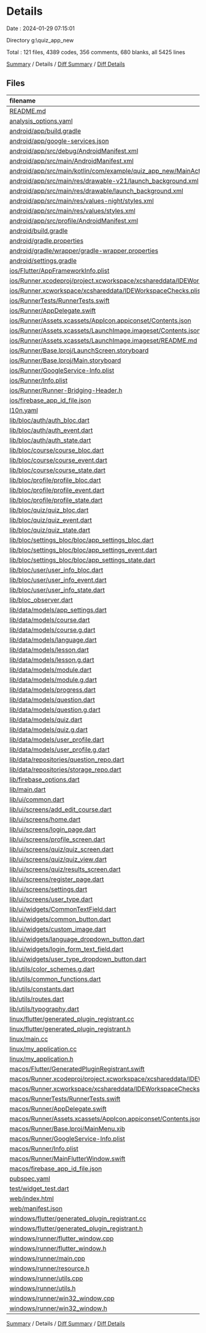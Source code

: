 # Details

Date : 2024-01-29 07:15:01

Directory g:\\quiz_app_new

Total : 121 files,  4389 codes, 356 comments, 680 blanks, all 5425 lines

[Summary](results.md) / Details / [Diff Summary](diff.md) / [Diff Details](diff-details.md)

## Files
| filename | language | code | comment | blank | total |
| :--- | :--- | ---: | ---: | ---: | ---: |
| [README.md](/README.md) | Markdown | 10 | 0 | 7 | 17 |
| [analysis_options.yaml](/analysis_options.yaml) | YAML | 3 | 22 | 4 | 29 |
| [android/app/build.gradle](/android/app/build.gradle) | Gradle | 52 | 5 | 12 | 69 |
| [android/app/google-services.json](/android/app/google-services.json) | JSON | 86 | 0 | 0 | 86 |
| [android/app/src/debug/AndroidManifest.xml](/android/app/src/debug/AndroidManifest.xml) | XML | 3 | 4 | 1 | 8 |
| [android/app/src/main/AndroidManifest.xml](/android/app/src/main/AndroidManifest.xml) | XML | 27 | 6 | 1 | 34 |
| [android/app/src/main/kotlin/com/example/quiz_app_new/MainActivity.kt](/android/app/src/main/kotlin/com/example/quiz_app_new/MainActivity.kt) | Kotlin | 4 | 0 | 3 | 7 |
| [android/app/src/main/res/drawable-v21/launch_background.xml](/android/app/src/main/res/drawable-v21/launch_background.xml) | XML | 4 | 7 | 2 | 13 |
| [android/app/src/main/res/drawable/launch_background.xml](/android/app/src/main/res/drawable/launch_background.xml) | XML | 4 | 7 | 2 | 13 |
| [android/app/src/main/res/values-night/styles.xml](/android/app/src/main/res/values-night/styles.xml) | XML | 9 | 9 | 1 | 19 |
| [android/app/src/main/res/values/styles.xml](/android/app/src/main/res/values/styles.xml) | XML | 9 | 9 | 1 | 19 |
| [android/app/src/profile/AndroidManifest.xml](/android/app/src/profile/AndroidManifest.xml) | XML | 3 | 4 | 1 | 8 |
| [android/build.gradle](/android/build.gradle) | Gradle | 26 | 0 | 5 | 31 |
| [android/gradle.properties](/android/gradle.properties) | Properties | 3 | 0 | 1 | 4 |
| [android/gradle/wrapper/gradle-wrapper.properties](/android/gradle/wrapper/gradle-wrapper.properties) | Properties | 5 | 0 | 1 | 6 |
| [android/settings.gradle](/android/settings.gradle) | Gradle | 24 | 0 | 6 | 30 |
| [ios/Flutter/AppFrameworkInfo.plist](/ios/Flutter/AppFrameworkInfo.plist) | XML | 26 | 0 | 1 | 27 |
| [ios/Runner.xcodeproj/project.xcworkspace/xcshareddata/IDEWorkspaceChecks.plist](/ios/Runner.xcodeproj/project.xcworkspace/xcshareddata/IDEWorkspaceChecks.plist) | XML | 8 | 0 | 1 | 9 |
| [ios/Runner.xcworkspace/xcshareddata/IDEWorkspaceChecks.plist](/ios/Runner.xcworkspace/xcshareddata/IDEWorkspaceChecks.plist) | XML | 8 | 0 | 1 | 9 |
| [ios/RunnerTests/RunnerTests.swift](/ios/RunnerTests/RunnerTests.swift) | Swift | 7 | 2 | 4 | 13 |
| [ios/Runner/AppDelegate.swift](/ios/Runner/AppDelegate.swift) | Swift | 12 | 0 | 2 | 14 |
| [ios/Runner/Assets.xcassets/AppIcon.appiconset/Contents.json](/ios/Runner/Assets.xcassets/AppIcon.appiconset/Contents.json) | JSON | 122 | 0 | 1 | 123 |
| [ios/Runner/Assets.xcassets/LaunchImage.imageset/Contents.json](/ios/Runner/Assets.xcassets/LaunchImage.imageset/Contents.json) | JSON | 23 | 0 | 1 | 24 |
| [ios/Runner/Assets.xcassets/LaunchImage.imageset/README.md](/ios/Runner/Assets.xcassets/LaunchImage.imageset/README.md) | Markdown | 3 | 0 | 2 | 5 |
| [ios/Runner/Base.lproj/LaunchScreen.storyboard](/ios/Runner/Base.lproj/LaunchScreen.storyboard) | XML | 36 | 1 | 1 | 38 |
| [ios/Runner/Base.lproj/Main.storyboard](/ios/Runner/Base.lproj/Main.storyboard) | XML | 25 | 1 | 1 | 27 |
| [ios/Runner/GoogleService-Info.plist](/ios/Runner/GoogleService-Info.plist) | XML | 30 | 0 | 0 | 30 |
| [ios/Runner/Info.plist](/ios/Runner/Info.plist) | XML | 49 | 0 | 1 | 50 |
| [ios/Runner/Runner-Bridging-Header.h](/ios/Runner/Runner-Bridging-Header.h) | C++ | 1 | 0 | 1 | 2 |
| [ios/firebase_app_id_file.json](/ios/firebase_app_id_file.json) | JSON | 7 | 0 | 0 | 7 |
| [l10n.yaml](/l10n.yaml) | YAML | 3 | 0 | 0 | 3 |
| [lib/bloc/auth/auth_bloc.dart](/lib/bloc/auth/auth_bloc.dart) | Dart | 175 | 6 | 16 | 197 |
| [lib/bloc/auth/auth_event.dart](/lib/bloc/auth/auth_event.dart) | Dart | 12 | 0 | 8 | 20 |
| [lib/bloc/auth/auth_state.dart](/lib/bloc/auth/auth_state.dart) | Dart | 21 | 0 | 14 | 35 |
| [lib/bloc/course/course_bloc.dart](/lib/bloc/courses/courses_bloc.dart) | Dart | 46 | 1 | 13 | 60 |
| [lib/bloc/course/course_event.dart](/lib/bloc/courses/courses_event.dart) | Dart | 6 | 0 | 4 | 10 |
| [lib/bloc/course/course_state.dart](/lib/bloc/courses/courses_state.dart) | Dart | 10 | 0 | 9 | 19 |
| [lib/bloc/profile/profile_bloc.dart](/lib/bloc/profile/profile_bloc.dart) | Dart | 54 | 0 | 10 | 64 |
| [lib/bloc/profile/profile_event.dart](/lib/bloc/profile/profile_event.dart) | Dart | 9 | 0 | 3 | 12 |
| [lib/bloc/profile/profile_state.dart](/lib/bloc/profile/profile_state.dart) | Dart | 26 | 0 | 9 | 35 |
| [lib/bloc/quiz/quiz_bloc.dart](/lib/bloc/quiz/quiz_bloc.dart) | Dart | 65 | 3 | 15 | 83 |
| [lib/bloc/quiz/quiz_event.dart](/lib/bloc/quiz/quiz_event.dart) | Dart | 12 | 0 | 7 | 19 |
| [lib/bloc/quiz/quiz_state.dart](/lib/bloc/quiz/quiz_state.dart) | Dart | 21 | 0 | 9 | 30 |
| [lib/bloc/settings_bloc/bloc/app_settings_bloc.dart](/lib/bloc/settings_bloc/bloc/app_settings_bloc.dart) | Dart | 55 | 0 | 17 | 72 |
| [lib/bloc/settings_bloc/bloc/app_settings_event.dart](/lib/bloc/settings_bloc/bloc/app_settings_event.dart) | Dart | 9 | 0 | 6 | 15 |
| [lib/bloc/settings_bloc/bloc/app_settings_state.dart](/lib/bloc/settings_bloc/bloc/app_settings_state.dart) | Dart | 24 | 0 | 7 | 31 |
| [lib/bloc/user/user_info_bloc.dart](/lib/bloc/user/user_info_bloc.dart) | Dart | 51 | 1 | 9 | 61 |
| [lib/bloc/user/user_info_event.dart](/lib/bloc/user/user_info_event.dart) | Dart | 4 | 0 | 3 | 7 |
| [lib/bloc/user/user_info_state.dart](/lib/bloc/user/user_info_state.dart) | Dart | 11 | 0 | 9 | 20 |
| [lib/bloc_observer.dart](/lib/bloc_observer.dart) | Dart | 24 | 0 | 4 | 28 |
| [lib/data/models/app_settings.dart](/lib/data/models/app_settings.dart) | Dart | 27 | 0 | 6 | 33 |
| [lib/data/models/course.dart](/lib/data/models/course.dart) | Dart | 38 | 0 | 10 | 48 |
| [lib/data/models/course.g.dart](/lib/data/models/course.g.dart) | Dart | 23 | 4 | 5 | 32 |
| [lib/data/models/language.dart](/lib/data/models/language.dart) | Dart | 33 | 0 | 10 | 43 |
| [lib/data/models/lesson.dart](/lib/data/models/lesson.dart) | Dart | 32 | 0 | 8 | 40 |
| [lib/data/models/lesson.g.dart](/lib/data/models/lesson.g.dart) | Dart | 15 | 4 | 5 | 24 |
| [lib/data/models/module.dart](/lib/data/models/module.dart) | Dart | 33 | 1 | 6 | 40 |
| [lib/data/models/module.g.dart](/lib/data/models/module.g.dart) | Dart | 16 | 4 | 5 | 25 |
| [lib/data/models/progress.dart](/lib/data/models/progress.dart) | Dart | 5 | 2 | 2 | 9 |
| [lib/data/models/question.dart](/lib/data/models/question.dart) | Dart | 45 | 0 | 9 | 54 |
| [lib/data/models/question.g.dart](/lib/data/models/question.g.dart) | Dart | 34 | 4 | 7 | 45 |
| [lib/data/models/quiz.dart](/lib/data/models/quiz.dart) | Dart | 52 | 0 | 10 | 62 |
| [lib/data/models/quiz.g.dart](/lib/data/models/quiz.g.dart) | Dart | 29 | 4 | 5 | 38 |
| [lib/data/models/user_profile.dart](/lib/data/models/user_profile.dart) | Dart | 91 | 0 | 13 | 104 |
| [lib/data/models/user_profile.g.dart](/lib/data/models/user_profile.g.dart) | Dart | 28 | 4 | 7 | 39 |
| [lib/data/repositories/question_repo.dart](/lib/data/repositories/question_repo.dart) | Dart | 22 | 0 | 4 | 26 |
| [lib/data/repositories/storage_repo.dart](/lib/data/repositories/storage_repo.dart) | Dart | 21 | 0 | 3 | 24 |
| [lib/firebase_options.dart](/lib/firebase_options.dart) | Dart | 64 | 12 | 6 | 82 |
| [lib/main.dart](/lib/main.dart) | Dart | 68 | 0 | 5 | 73 |
| [lib/ui/common.dart](/lib/ui/common.dart) | Dart | 3 | 0 | 2 | 5 |
| [lib/ui/screens/add_edit_course.dart](/lib/ui/screens/add_edit_course.dart) | Dart | 65 | 2 | 4 | 71 |
| [lib/ui/screens/home.dart](/lib/ui/screens/home.dart) | Dart | 87 | 2 | 3 | 92 |
| [lib/ui/screens/login_page.dart](/lib/ui/screens/login_page.dart) | Dart | 117 | 2 | 3 | 122 |
| [lib/ui/screens/profile_screen.dart](/lib/ui/screens/profile_screen.dart) | Dart | 78 | 1 | 4 | 83 |
| [lib/ui/screens/quiz/quiz_screen.dart](/lib/ui/screens/quiz/quiz_screen.dart) | Dart | 0 | 0 | 1 | 1 |
| [lib/ui/screens/quiz/quiz_view.dart](/lib/ui/screens/quiz/quiz_view.dart) | Dart | 39 | 1 | 3 | 43 |
| [lib/ui/screens/quiz/results_screen.dart](/lib/ui/screens/quiz/results_screen.dart) | Dart | 0 | 0 | 1 | 1 |
| [lib/ui/screens/register_page.dart](/lib/ui/screens/register_page.dart) | Dart | 174 | 8 | 4 | 186 |
| [lib/ui/screens/settings.dart](/lib/ui/screens/settings.dart) | Dart | 30 | 0 | 4 | 34 |
| [lib/ui/screens/user_type.dart](/lib/ui/screens/user_type.dart) | Dart | 62 | 1 | 4 | 67 |
| [lib/ui/widgets/CommonTextField.dart](/lib/ui/widgets/CommonTextField.dart) | Dart | 40 | 0 | 4 | 44 |
| [lib/ui/widgets/common_button.dart](/lib/ui/widgets/common_button.dart) | Dart | 21 | 0 | 4 | 25 |
| [lib/ui/widgets/custom_image.dart](/lib/ui/widgets/custom_image.dart) | Dart | 40 | 0 | 4 | 44 |
| [lib/ui/widgets/language_dropdown_button.dart](/lib/ui/widgets/language_dropdown_button.dart) | Dart | 48 | 0 | 5 | 53 |
| [lib/ui/widgets/login_form_text_field.dart](/lib/ui/widgets/login_form_text_field.dart) | Dart | 60 | 1 | 4 | 65 |
| [lib/ui/widgets/user_type_dropdown_button.dart](/lib/ui/widgets/user_type_dropdown_button.dart) | Dart | 46 | 0 | 5 | 51 |
| [lib/utils/color_schemes.g.dart](/lib/utils/color_schemes.g.dart) | Dart | 67 | 0 | 3 | 70 |
| [lib/utils/common_functions.dart](/lib/utils/common_functions.dart) | Dart | 83 | 5 | 18 | 106 |
| [lib/utils/constants.dart](/lib/utils/constants.dart) | Dart | 3 | 0 | 2 | 5 |
| [lib/utils/routes.dart](/lib/utils/routes.dart) | Dart | 83 | 1 | 6 | 90 |
| [lib/utils/typography.dart](/lib/utils/typography.dart) | Dart | 83 | 0 | 1 | 84 |
| [linux/flutter/generated_plugin_registrant.cc](/linux/flutter/generated_plugin_registrant.cc) | C++ | 3 | 4 | 5 | 12 |
| [linux/flutter/generated_plugin_registrant.h](/linux/flutter/generated_plugin_registrant.h) | C++ | 5 | 5 | 6 | 16 |
| [linux/main.cc](/linux/main.cc) | C++ | 5 | 0 | 2 | 7 |
| [linux/my_application.cc](/linux/my_application.cc) | C++ | 74 | 11 | 20 | 105 |
| [linux/my_application.h](/linux/my_application.h) | C++ | 7 | 7 | 5 | 19 |
| [macos/Flutter/GeneratedPluginRegistrant.swift](/macos/Flutter/GeneratedPluginRegistrant.swift) | Swift | 20 | 3 | 4 | 27 |
| [macos/Runner.xcodeproj/project.xcworkspace/xcshareddata/IDEWorkspaceChecks.plist](/macos/Runner.xcodeproj/project.xcworkspace/xcshareddata/IDEWorkspaceChecks.plist) | XML | 8 | 0 | 1 | 9 |
| [macos/Runner.xcworkspace/xcshareddata/IDEWorkspaceChecks.plist](/macos/Runner.xcworkspace/xcshareddata/IDEWorkspaceChecks.plist) | XML | 8 | 0 | 1 | 9 |
| [macos/RunnerTests/RunnerTests.swift](/macos/RunnerTests/RunnerTests.swift) | Swift | 7 | 2 | 4 | 13 |
| [macos/Runner/AppDelegate.swift](/macos/Runner/AppDelegate.swift) | Swift | 8 | 0 | 2 | 10 |
| [macos/Runner/Assets.xcassets/AppIcon.appiconset/Contents.json](/macos/Runner/Assets.xcassets/AppIcon.appiconset/Contents.json) | JSON | 68 | 0 | 1 | 69 |
| [macos/Runner/Base.lproj/MainMenu.xib](/macos/Runner/Base.lproj/MainMenu.xib) | XML | 343 | 0 | 1 | 344 |
| [macos/Runner/GoogleService-Info.plist](/macos/Runner/GoogleService-Info.plist) | XML | 30 | 0 | 0 | 30 |
| [macos/Runner/Info.plist](/macos/Runner/Info.plist) | XML | 32 | 0 | 1 | 33 |
| [macos/Runner/MainFlutterWindow.swift](/macos/Runner/MainFlutterWindow.swift) | Swift | 12 | 0 | 4 | 16 |
| [macos/firebase_app_id_file.json](/macos/firebase_app_id_file.json) | JSON | 7 | 0 | 0 | 7 |
| [pubspec.yaml](/pubspec.yaml) | YAML | 44 | 53 | 14 | 111 |
| [test/widget_test.dart](/test/widget_test.dart) | Dart | 15 | 10 | 7 | 32 |
| [web/index.html](/web/index.html) | HTML | 38 | 16 | 6 | 60 |
| [web/manifest.json](/web/manifest.json) | JSON | 35 | 0 | 1 | 36 |
| [windows/flutter/generated_plugin_registrant.cc](/windows/flutter/generated_plugin_registrant.cc) | C++ | 15 | 4 | 5 | 24 |
| [windows/flutter/generated_plugin_registrant.h](/windows/flutter/generated_plugin_registrant.h) | C++ | 5 | 5 | 6 | 16 |
| [windows/runner/flutter_window.cpp](/windows/runner/flutter_window.cpp) | C++ | 49 | 7 | 16 | 72 |
| [windows/runner/flutter_window.h](/windows/runner/flutter_window.h) | C++ | 20 | 5 | 9 | 34 |
| [windows/runner/main.cpp](/windows/runner/main.cpp) | C++ | 30 | 4 | 10 | 44 |
| [windows/runner/resource.h](/windows/runner/resource.h) | C++ | 9 | 6 | 2 | 17 |
| [windows/runner/utils.cpp](/windows/runner/utils.cpp) | C++ | 54 | 2 | 10 | 66 |
| [windows/runner/utils.h](/windows/runner/utils.h) | C++ | 8 | 6 | 6 | 20 |
| [windows/runner/win32_window.cpp](/windows/runner/win32_window.cpp) | C++ | 210 | 24 | 55 | 289 |
| [windows/runner/win32_window.h](/windows/runner/win32_window.h) | C++ | 48 | 31 | 24 | 103 |

[Summary](results.md) / Details / [Diff Summary](diff.md) / [Diff Details](diff-details.md)